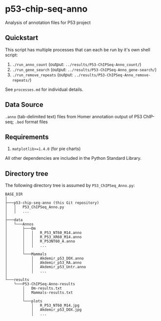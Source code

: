 # p53-chip-seq-anno

Analysis of annotation files for P53 project

## Quickstart

This script has multiple processes that can each be run by it's own shell script:

1. `./run_anno_count` (output: `../results/P53-ChIPSeq-Anno_count/`)
2. `./run_gene_search` (output: `../results/P53-ChIPSeq-Anno_gene-search/`)
3. `./run_remove_repeats` (output: `../results/P53-ChIPSeq-Anno_remove-repeats/`)

See `processes.md` for individual details.

## Data Source

`.anno` (tab-delimited text) files from Homer annotation output of P53 ChIP-seq; `.bed` format files

## Requirements

1. `matplotlib>=1.4.0` (for pie charts)

All other dependencies are included in the Python Standard Library.

## Directory tree

The following directory tree is assumed by `P53_ChIPSeq_Anno.py`:

```
BASE_DIR
│
├───p53-chip-seq-anno (this Git repository)
│   │   P53_ChIPSeq_Anno.py
│   │   ...
│
├───data
│   └───Annos
│       ├───Dm
│       │   │   R_P53_NT60_M14.anno
│       │   │   R_P53_XR60_M14.anno
│       │   │   R_P53NT60_A.anno
│       │   │   ...
│       │
│       └───Mammals
│           │   Akdemir_p53_DOX.anno
│           │   Akdemir_p53_RA.anno
│           │   Akdemir_p53_Untr.anno
│           │   ...
│
└───results
    └───P53-ChIPSeq-Anno-results
        │   Dm-results.txt
        │   Mammals-results.txt
        │
        └───plots
            │   R_P53_NT60_M14.jpg
            │   Akdemir_p53_DOX.jpg
            │   ...

```

